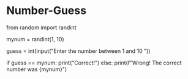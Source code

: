 # Number-Guess

from random import randint

mynum = randint(1, 10)

guess = int(input("Enter the number between 1 and 10 "))

if guess == mynum:
   print("Correct!")
else:
   print(f"Wrong! The correct number was {mynum}")
